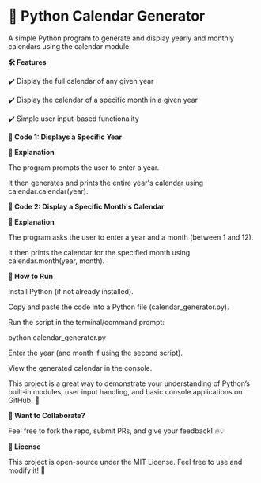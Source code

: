 # 📌 Python Calendar Generator

A simple Python program to generate and display yearly and monthly calendars using the calendar module.

**🛠️ Features**

✔️ Display the full calendar of any given year

✔️ Display the calendar of a specific month in a given year

✔️ Simple user input-based functionality

**📜 Code 1: Displays a Specific Year**

**📌 Explanation**

The program prompts the user to enter a year.

It then generates and prints the entire year's calendar using calendar.calendar(year).

**📜 Code 2: Display a Specific Month's Calendar**
  
**📌 Explanation**

The program asks the user to enter a year and a month (between 1 and 12).

It then prints the calendar for the specified month using calendar.month(year, month).

**🚀 How to Run**

Install Python (if not already installed).

Copy and paste the code into a Python file (calendar_generator.py).

Run the script in the terminal/command prompt:

python calendar_generator.py

Enter the year (and month if using the second script).

View the generated calendar in the console.

This project is a great way to demonstrate your understanding of Python’s built-in modules, user input handling, and basic console applications on GitHub. 🎯

**💬 Want to Collaborate?**

Feel free to fork the repo, submit PRs, and give your feedback! 🔥💡

**📜 License**

This project is open-source under the MIT License. Feel free to use and modify it! 🚀
